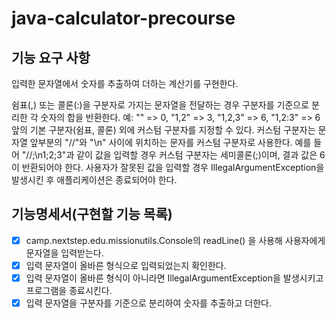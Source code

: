 # java-calculator-precourse

## 기능 요구 사항

입력한 문자열에서 숫자를 추출하여 더하는 계산기를 구현한다.

쉼표(,) 또는 콜론(:)을 구분자로 가지는 문자열을 전달하는 경우 구분자를 기준으로 분리한 각 숫자의 합을 반환한다.
예: "" => 0, "1,2" => 3, "1,2,3" => 6, "1,2:3" => 6
앞의 기본 구분자(쉼표, 콜론) 외에 커스텀 구분자를 지정할 수 있다. 커스텀 구분자는 문자열 앞부분의 "//"와 "\n" 사이에 위치하는 문자를 커스텀 구분자로 사용한다.
예를 들어 "//;\n1;2;3"과 같이 값을 입력할 경우 커스텀 구분자는 세미콜론(;)이며, 결과 값은 6이 반환되어야 한다.
사용자가 잘못된 값을 입력할 경우 IllegalArgumentException을 발생시킨 후 애플리케이션은 종료되어야 한다.

## 기능명세서(구현할 기능 목록)

- [x] camp.nextstep.edu.missionutils.Console의 readLine() 을 사용해 사용자에게 문자열을 입력받는다.
- [x] 입력 문자열이 올바른 형식으로 입력되었는지 확인한다.
- [x] 입력 문자열이 올바른 형식이 아니라면 IllegalArgumentException을 발생시키고 프로그램을 종료시킨다.
- [x] 입력 문자열을 구분자를 기준으로 분리하여 숫자를 추출하고 더한다.

